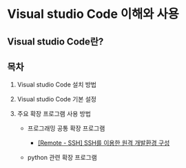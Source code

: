 # Visual studio Code 이해와 사용

## Visual studio Code란?

## 목차

1. Visual studio Code 설치 방법

2. Visual studio Code 기본 설정

3. 주요 확장 프로그램 사용 방법

    - 프로그래밍 공통 확장 프로그램
        - [[Remote - SSH] SSH를 이용한 원격 개발환경 구성](./remote%20dev/base%20on%20ssh.md)

    - python 관련 확장 프로그램
